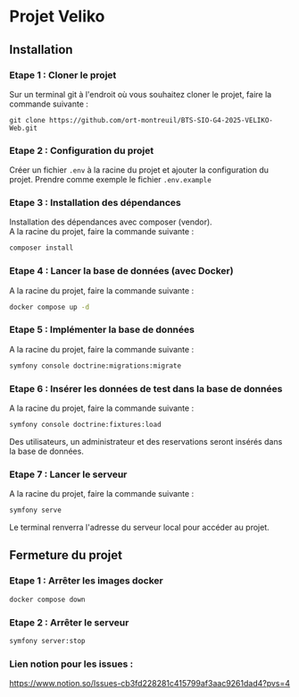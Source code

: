 # Projet Veliko

## Installation

### Etape 1 : Cloner le projet

Sur un terminal git à l'endroit où vous souhaitez cloner le projet, faire la commande suivante  :

```
git clone https://github.com/ort-montreuil/BTS-SIO-G4-2025-VELIKO-Web.git
```

### Etape 2 : Configuration du projet

Créer un fichier `.env` à la racine du projet et ajouter la configuration du projet.
Prendre comme exemple le fichier `.env.example`

### Etape 3 : Installation des dépendances

Installation des dépendances avec composer (vendor).  
A la racine du projet, faire la commande suivante :
```bash
composer install
```

### Etape 4 : Lancer la base de données (avec Docker)

A la racine du projet, faire la commande suivante :
```bash
docker compose up -d
```
### Etape 5 : Implémenter la base de données

A la racine du projet, faire la commande suivante :
```bash
symfony console doctrine:migrations:migrate
```

### Etape 6 : Insérer les données de test dans la base de données

A la racine du projet, faire la commande suivante :
```bash
symfony console doctrine:fixtures:load
```

Des utilisateurs, un administrateur et des reservations seront insérés dans la base de données.

### Etape 7 : Lancer le serveur

A la racine du projet, faire la commande suivante :
```bash
symfony serve
```
Le terminal renverra l'adresse du serveur local pour accéder au projet.

## Fermeture du projet

### Etape 1 : Arrêter les images docker 
``` bash
docker compose down 
```
### Etape 2 : Arrêter le serveur 
``` bash
symfony server:stop 
```


### Lien notion pour les issues :
https://www.notion.so/Issues-cb3fd228281c415799af3aac9261dad4?pvs=4
